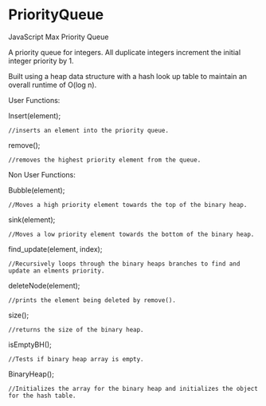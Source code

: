 # PriorityQueue
JavaScript Max Priority Queue

A priority queue for integers.
All duplicate integers increment the initial integer priority by 1.

Built using a heap data structure with a hash look up table to maintain an overall runtime of O(log n).

User Functions:

  Insert(element);
  
    //inserts an element into the priority queue.
  remove();
  
    //removes the highest priority element from the queue.

Non User Functions:

  Bubble(element);
  
    //Moves a high priority element towards the top of the binary heap.
    
  sink(element);
  
    //Moves a low priority element towards the bottom of the binary heap.
    
  find_update(element, index);
  
    //Recursively loops through the binary heaps branches to find and update an elments priority.
    
  deleteNode(element);
  
    //prints the element being deleted by remove().
  
  size();
  
    //returns the size of the binary heap.
  
  isEmptyBH();
  
    //Tests if binary heap array is empty.
  
  BinaryHeap();
  
    //Initializes the array for the binary heap and initializes the object for the hash table.
